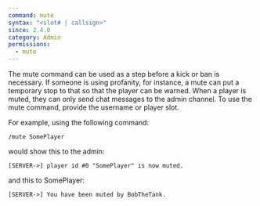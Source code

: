 ```yaml
---
command: mute
syntax: "<slot# | callsign>"
since: 2.4.0
category: Admin
permissions:
  - mute
---
```


The mute command can be used as a step before a kick or ban is necessary. If someone is using profanity, for instance, a mute can put a temporary stop to that so that the player can be warned. When a player is muted, they can only send chat messages to the admin channel. To use the mute command, provide the username or player slot.

For example, using the following command:

```
/mute SomePlayer
```

would show this to the admin:

```
[SERVER->] player id #0 "SomePlayer" is now muted.
```

and this to SomePlayer:

```
[SERVER->] You have been muted by BobTheTank.
```
